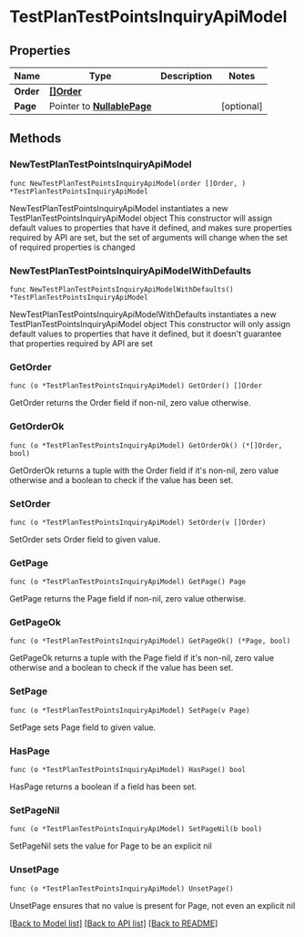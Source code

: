 # TestPlanTestPointsInquiryApiModel

## Properties

Name | Type | Description | Notes
------------ | ------------- | ------------- | -------------
**Order** | [**[]Order**](Order.md) |  | 
**Page** | Pointer to [**NullablePage**](Page.md) |  | [optional] 

## Methods

### NewTestPlanTestPointsInquiryApiModel

`func NewTestPlanTestPointsInquiryApiModel(order []Order, ) *TestPlanTestPointsInquiryApiModel`

NewTestPlanTestPointsInquiryApiModel instantiates a new TestPlanTestPointsInquiryApiModel object
This constructor will assign default values to properties that have it defined,
and makes sure properties required by API are set, but the set of arguments
will change when the set of required properties is changed

### NewTestPlanTestPointsInquiryApiModelWithDefaults

`func NewTestPlanTestPointsInquiryApiModelWithDefaults() *TestPlanTestPointsInquiryApiModel`

NewTestPlanTestPointsInquiryApiModelWithDefaults instantiates a new TestPlanTestPointsInquiryApiModel object
This constructor will only assign default values to properties that have it defined,
but it doesn't guarantee that properties required by API are set

### GetOrder

`func (o *TestPlanTestPointsInquiryApiModel) GetOrder() []Order`

GetOrder returns the Order field if non-nil, zero value otherwise.

### GetOrderOk

`func (o *TestPlanTestPointsInquiryApiModel) GetOrderOk() (*[]Order, bool)`

GetOrderOk returns a tuple with the Order field if it's non-nil, zero value otherwise
and a boolean to check if the value has been set.

### SetOrder

`func (o *TestPlanTestPointsInquiryApiModel) SetOrder(v []Order)`

SetOrder sets Order field to given value.


### GetPage

`func (o *TestPlanTestPointsInquiryApiModel) GetPage() Page`

GetPage returns the Page field if non-nil, zero value otherwise.

### GetPageOk

`func (o *TestPlanTestPointsInquiryApiModel) GetPageOk() (*Page, bool)`

GetPageOk returns a tuple with the Page field if it's non-nil, zero value otherwise
and a boolean to check if the value has been set.

### SetPage

`func (o *TestPlanTestPointsInquiryApiModel) SetPage(v Page)`

SetPage sets Page field to given value.

### HasPage

`func (o *TestPlanTestPointsInquiryApiModel) HasPage() bool`

HasPage returns a boolean if a field has been set.

### SetPageNil

`func (o *TestPlanTestPointsInquiryApiModel) SetPageNil(b bool)`

 SetPageNil sets the value for Page to be an explicit nil

### UnsetPage
`func (o *TestPlanTestPointsInquiryApiModel) UnsetPage()`

UnsetPage ensures that no value is present for Page, not even an explicit nil

[[Back to Model list]](../README.md#documentation-for-models) [[Back to API list]](../README.md#documentation-for-api-endpoints) [[Back to README]](../README.md)


